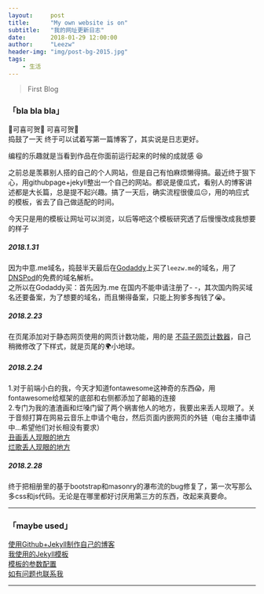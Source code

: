 ```yaml
---
layout:     post
title:      "My own website is on"
subtitle:   "我的网址更新日志"
date:       2018-01-29 12:00:00
author:     "Leezw"
header-img: "img/post-bg-2015.jpg"
tags:
    - 生活
---
```


> First Blog

### 「bla bla bla」

🎈可喜可贺🎉 可喜可贺🎉<br>
捣鼓了一天 终于可以试着写第一篇博客了，其实说是日志更好。

编程的乐趣就是当看到作品在你面前运行起来的时候的成就感 😆


之前总是羡慕别人搭的自己的个人网站，但是自己有怕麻烦懒得搞。最近终于狠下心，用githubpage+jekyll整出一个自己的网站。都说是傻瓜式，看别人的博客讲述都是大长篇，总是提不起兴趣。搞了一天后，确实流程很傻瓜😑，用的响应式的模板，省去了自己做适配的时间。

今天只是用的模板让网址可以浏览，以后等吧这个模板研究透了后慢慢改成我想要的样子

##### 2018.1.31
因为中意.me域名，捣鼓半天最后在[Godaddy](https://sg.godaddy.com/zh/)上买了`leezw.me`的域名，用了[DNSPod](https://www.dnspod.cn/Products/DNS)的免费的域名解析。    
之所以在Godaddy买：首先因为.me 在国内不能申请注册了- -，其次国内购买域名还要备案，为了想要的域名，而且懒得备案，只能上狗爹多掏钱了😭。


##### 2018.2.23
在页尾添加对于静态网页使用的网页计数功能，用的是 [不蒜子网页计数器](http://busuanzi.ibruce.info/)，自己稍微修改了下样式，就是页尾的🌍小地球。

##### 2018.2.24
1.对于前端小白的我，今天才知道fontawesome这神奇的东西😱，用fontawesome给框架的底部和右侧都添加了邮箱的连接<br>
2.专门为我的渣渣画和烂嗓门留了两个祸害他人的地方，我要出来丢人现眼了。关于音频打算在网易云音乐上申请个电台，然后页面内嵌网页的外链（电台主播申请中...希望他们对长相没有要求）<br>
[丑画丢人现眼的地方](/2018/02/22/painting/)<br>
[烂歌丢人现眼的地方](/2018/02/22/music/)

##### 2018.2.28
终于把相册里的基于bootstrap和masonry的瀑布流的bug修复了，第一次写那么多css和js代码。无论是在哪里都好讨厌用第三方的东西，改起来真要命。

---
### 「maybe used」

[使用Github+Jekyll制作自己的博客](http://blog.csdn.net/lady_zhou/article/details/52041098)  
[我使用的Jekyll模板](https://github.com/Huxpro/huxblog-boilerplate)  
[模板的参数配置](https://github.com/Huxpro/huxpro.github.io/blob/master/README.zh.md)  
[如有问题也联系我](/about/index.html)

---



